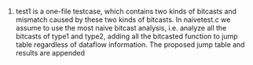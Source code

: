 1. test1   is a one-file testcase, which contains two kinds of bitcasts and mismatch caused by these two kinds of bitcasts. 
In naivetest.c we assume to use the most naive bitcast analysis, i.e. analyze all the bitcasts of type1 and type2, adding all the bitcasted function to jump table regardless of dataflow information. The proposed jump table and results are appended
